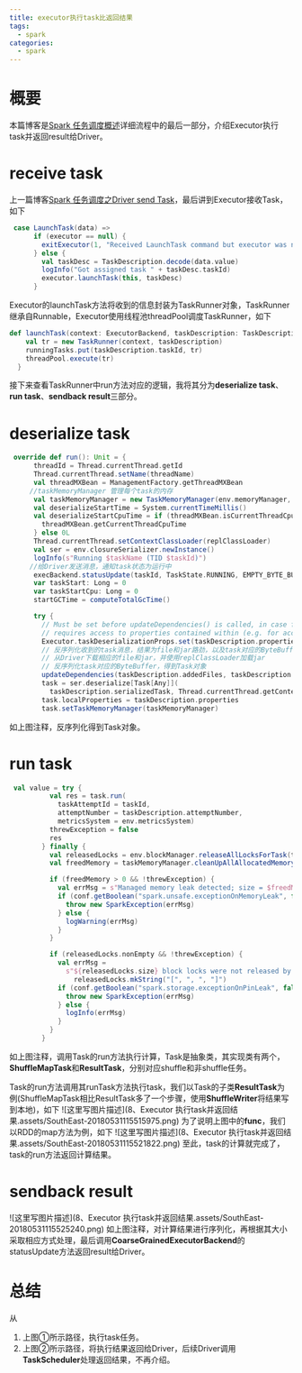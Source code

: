 ```yaml
---
title: executor执行task比返回结果
tags: 
  - spark
categories:
  - spark
---
```


# 概要

本篇博客是[Spark 任务调度概述](http://blog.csdn.net/u011564172/article/details/65653617)详细流程中的最后一部分，介绍Executor执行task并返回result给Driver。

# receive task

上一篇博客[Spark 任务调度之Driver send Task](http://blog.csdn.net/u011564172/article/details/69706510)，最后讲到Executor接收Task，如下 

```scala
 case LaunchTask(data) =>
      if (executor == null) {
        exitExecutor(1, "Received LaunchTask command but executor was null")
      } else {
        val taskDesc = TaskDescription.decode(data.value)
        logInfo("Got assigned task " + taskDesc.taskId)
        executor.launchTask(this, taskDesc)
      }
```

Executor的launchTask方法将收到的信息封装为TaskRunner对象，TaskRunner继承自Runnable，Executor使用线程池threadPool调度TaskRunner，如下 

```scala
def launchTask(context: ExecutorBackend, taskDescription: TaskDescription): Unit = {
    val tr = new TaskRunner(context, taskDescription)
    runningTasks.put(taskDescription.taskId, tr)
    threadPool.execute(tr)
  }
```

接下来查看TaskRunner中run方法对应的逻辑，我将其分为**deserialize task**、**run task**、**sendback result**三部分。

# deserialize task

```scala
 override def run(): Unit = {
      threadId = Thread.currentThread.getId
      Thread.currentThread.setName(threadName)
      val threadMXBean = ManagementFactory.getThreadMXBean
     //taskMemoryManager 管理每个task的内存
      val taskMemoryManager = new TaskMemoryManager(env.memoryManager, taskId)
      val deserializeStartTime = System.currentTimeMillis()
      val deserializeStartCpuTime = if (threadMXBean.isCurrentThreadCpuTimeSupported) {
        threadMXBean.getCurrentThreadCpuTime
      } else 0L
      Thread.currentThread.setContextClassLoader(replClassLoader)
      val ser = env.closureSerializer.newInstance()
      logInfo(s"Running $taskName (TID $taskId)")
     //给Driver发送消息，通知task状态为运行中
      execBackend.statusUpdate(taskId, TaskState.RUNNING, EMPTY_BYTE_BUFFER)
      var taskStart: Long = 0
      var taskStartCpu: Long = 0
      startGCTime = computeTotalGcTime()

      try {
        // Must be set before updateDependencies() is called, in case fetching dependencies
        // requires access to properties contained within (e.g. for access control).
        Executor.taskDeserializationProps.set(taskDescription.properties)
        // 反序列化收到的task消息，结果为file和jar路劲，以及task对应的ByteBuffer
        // 从Driver下载相应的file和jar，并使用replClassLoader加载jar
        // 反序列化task对应的ByteBuffer，得到Task对象
        updateDependencies(taskDescription.addedFiles, taskDescription.addedJars)
        task = ser.deserialize[Task[Any]](
          taskDescription.serializedTask, Thread.currentThread.getContextClassLoader)
        task.localProperties = taskDescription.properties
        task.setTaskMemoryManager(taskMemoryManager)
```

如上图注释，反序列化得到Task对象。

# run task

```scala
 val value = try {
          val res = task.run(
            taskAttemptId = taskId,
            attemptNumber = taskDescription.attemptNumber,
            metricsSystem = env.metricsSystem)
          threwException = false
          res
        } finally {
          val releasedLocks = env.blockManager.releaseAllLocksForTask(taskId)
          val freedMemory = taskMemoryManager.cleanUpAllAllocatedMemory()

          if (freedMemory > 0 && !threwException) {
            val errMsg = s"Managed memory leak detected; size = $freedMemory bytes, TID = $taskId"
            if (conf.getBoolean("spark.unsafe.exceptionOnMemoryLeak", false)) {
              throw new SparkException(errMsg)
            } else {
              logWarning(errMsg)
            }
          }

          if (releasedLocks.nonEmpty && !threwException) {
            val errMsg =
              s"${releasedLocks.size} block locks were not released by TID = $taskId:\n" +
                releasedLocks.mkString("[", ", ", "]")
            if (conf.getBoolean("spark.storage.exceptionOnPinLeak", false)) {
              throw new SparkException(errMsg)
            } else {
              logInfo(errMsg)
            }
          }
        }
```


如上图注释，调用Task的run方法执行计算，Task是抽象类，其实现类有两个，**ShuffleMapTask**和**ResultTask**，分别对应shuffle和非shuffle任务。

Task的run方法调用其runTask方法执行task，我们以Task的子类**ResultTask**为例(ShuffleMapTask相比ResultTask多了一个步骤，使用**ShuffleWriter**将结果写到本地)，如下 
![这里写图片描述](8、Executor 执行task并返回结果.assets/SouthEast-20180531115515975.png)
为了说明上图中的**func**，我们以RDD的map方法为例，如下 
![这里写图片描述](8、Executor 执行task并返回结果.assets/SouthEast-20180531115521822.png) 
至此，task的计算就完成了，task的run方法返回计算结果。

# sendback result

![这里写图片描述](8、Executor 执行task并返回结果.assets/SouthEast-20180531115525240.png)
如上图注释，对计算结果进行序列化，再根据其大小采取相应方式处理，最后调用**CoarseGrainedExecutorBackend**的statusUpdate方法返回result给Driver。

# 总结

从



1. 上图①所示路径，执行task任务。
2. 上图②所示路径，将执行结果返回给Driver，后续Driver调用**TaskScheduler**处理返回结果，不再介绍。